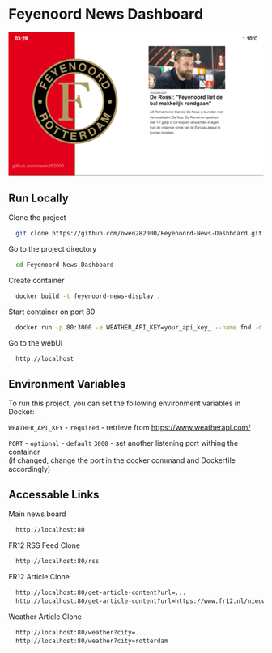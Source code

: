# Feyenoord News Dashboard

![Dashboard](docs/assets/dashboard-screenshot.png)

## Run Locally

Clone the project

```bash
  git clone https://github.com/owen282000/Feyenoord-News-Dashboard.git
```

Go to the project directory

```bash
  cd Feyenoord-News-Dashboard
```

Create container

```bash
  docker build -t feyenoord-news-display .
```

Start container on port 80

```bash
  docker run -p 80:3000 -e WEATHER_API_KEY=your_api_key_ --name fnd -d feyenoord-news-display
```

Go to the webUI

```bash
  http://localhost
```

## Environment Variables

To run this project, you can set the following environment variables in Docker: 

`WEATHER_API_KEY` - `required` - retrieve from https://www.weatherapi.com/

`PORT` - `optional` - `default` `3000` - set another listening port withing the container 
\
(if changed, change the port in the docker command and Dockerfile accordingly)

## Accessable Links

Main news board

```bash
  http://localhost:80
```
    
FR12 RSS Feed Clone

```bash
  http://localhost:80/rss
```
    
FR12 Article Clone

```bash
  http://localhost:80/get-article-content?url=...
  http://localhost:80/get-article-content?url=https://www.fr12.nl/nieuws/lukaku-sprak-met-karsdorp-feyenoord-speelt-heel-goed
```
    
Weather Article Clone

```bash
  http://localhost:80/weather?city=...
  http://localhost:80/weather?city=rotterdam
```
    